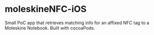 # moleskineNFC-iOS

Small PoC app that retrieves matching info for an affixed NFC tag to a Moleskine Notebook. Built with cocoaPods.
